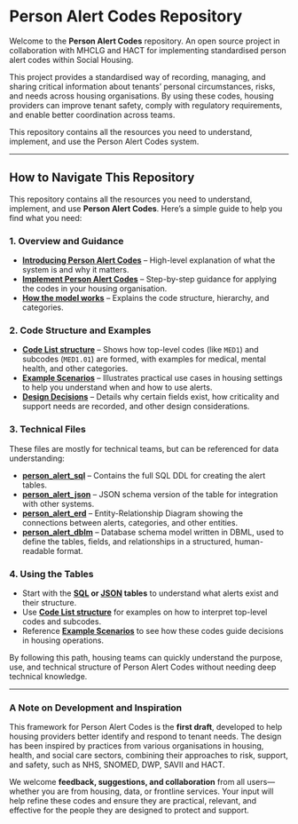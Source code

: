# Person Alert Codes Repository

Welcome to the **Person Alert Codes** repository. An open source project in collaboration with MHCLG and HACT for implementing standardised person alert codes within Social Housing. 

This project provides a standardised way of recording, managing, and sharing critical information about tenants’ personal circumstances, risks, and needs across housing organisations. By using these codes, housing providers can improve tenant safety, comply with regulatory requirements, and enable better coordination across teams.

This repository contains all the resources you need to understand, implement, and use the Person Alert Codes system.

---

## How to Navigate This Repository

This repository contains all the resources you need to understand, implement, and use **Person Alert Codes**. Here’s a simple guide to help you find what you need:

### 1. Overview and Guidance
- **[Introducing Person Alert Codes](./Introducing%20Person%20Alert%20Codes.md)** – High-level explanation of what the system is and why it matters.  
- **[Implement Person Alert Codes](./Implement%20Person%20Alert%20Codes.md)** – Step-by-step guidance for applying the codes in your housing organisation.  
- **[How the model works](./How%20the%20model%20works.md)** – Explains the code structure, hierarchy, and categories.

### 2. Code Structure and Examples
- **[Code List structure](./Code%20List%20Structure.md)** – Shows how top-level codes (like `MED1`) and subcodes (`MED1.01`) are formed, with examples for medical, mental health, and other categories.  
- **[Example Scenarios](./Example%20Scenarios.md)** – Illustrates practical use cases in housing settings to help you understand when and how to use alerts.  
- **[Design Decisions](./Design%20Decisions.md)** – Details why certain fields exist, how criticality and support needs are recorded, and other design considerations.

### 3. Technical Files
These files are mostly for technical teams, but can be referenced for data understanding:
- **[person_alert_sql](./person_alert_sql)** – Contains the full SQL DDL for creating the alert tables.
- **[person_alert_json](./person_alert_json)** – JSON schema version of the table for integration with other systems.  
- **[person_alert_erd](./person_alert_erd)** – Entity-Relationship Diagram showing the connections between alerts, categories, and other entities.  
- **[person_alert_dblm](./person_alert_dblm)** – Database schema model written in DBML, used to define the tables, fields, and relationships in a structured, human-readable format.

### 4. Using the Tables
- Start with the **[SQL](./person_alert_sql) or [JSON](./person_alert_json) tables** to understand what alerts exist and their structure.  
- Use **[Code List structure](./Code%20List%20structure.md)** for examples on how to interpret top-level codes and subcodes.  
- Reference **[Example Scenarios](./Example%20Scenarios.md)** to see how these codes guide decisions in housing operations.  

By following this path, housing teams can quickly understand the purpose, use, and technical structure of Person Alert Codes without needing deep technical knowledge.

---

### A Note on Development and Inspiration

This framework for Person Alert Codes is the **first draft**, developed to help housing providers better identify and respond to tenant needs. The design has been inspired by practices from various organisations in housing, health, and social care sectors, combining their approaches to risk, support, and safety, such as NHS, SNOMED, DWP, SAVII and HACT.  

We welcome **feedback, suggestions, and collaboration** from all users—whether you are from housing, data, or frontline services. Your input will help refine these codes and ensure they are practical, relevant, and effective for the people they are designed to protect and support.

